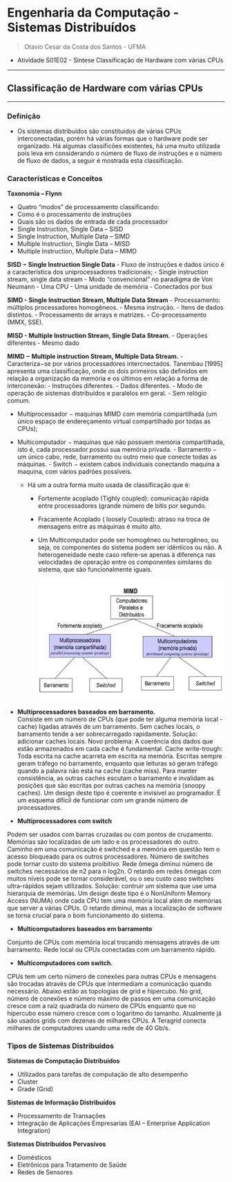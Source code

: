 # Engenharia da Computação - Sistemas Distribuídos
> Otavio Cesar da Costa dos Santos - UFMA

- Atividade S01E02 - Síntese Classificação de Hardware com várias CPUs

---
## Classificação de Hardware com várias CPUs
---

### Definição

- Os sistemas distribuídos são constituidos de várias CPUs interconectadas, porém há várias formas que o hardware pode ser organizado. Há algumas classificões existentes, há uma muito utilizada pois leva em considerando o número de fluxo de instruções e o número de fluxo de dados, a seguir é mostrada esta classificação.

### Características e Conceitos

**Taxonomia	– Flynn**
- Quatro “modos” de processamento classificando:
- Como é o processamento de instruções
- Quais são os dados de entrada de cada processador
- Single Instruction, Single Data – SISD
- Single Instruction, Multiple Data – SIMD
- Multiple Instruction, Single Data – MISD
- Multiple Instruction, Multiple Data – MIMD   

**SISD − Single Instruction Single Data**
    - Fluxo de instruções e dados único é a característica dos uniprocessadores tradicionais; 
    -  Single instruction stream, single data stream
    - Modo “convencional” no paradigma de Von Neumann
    - Uma CPU
    - Uma unidade de memória
    - Conectados por bus
    
**SIMD - Single Instruction Stream, Multiple Data Stream**
    - Processamento: múltiplos processadores homogêneos.
    - Mesma instrução.
    - Itens de dados distintos.
    - Processamento de arrays e matrizes.
    - Co-processamento (MMX, SSE).

**MISD - Multiple Instruction Stream, Single Data Stream.**
    - Operações diferentes
    - Mesmo dado

**MIMD − Multiple instruction Stream, Multiple Data Stream.**
    - Caracteriza−se por vários processadores intercnectados. Tanembau [1995] apresenta uma classificação, onde os dois primeiros são definidos em relação a organização da memória e os últimos em relação a forma de interconexão:
    - Instruções diferentes.
    - Dados diferentes.
    - Modo de operação de sistemas distribuídos e paralelos em geral.
    - Sem relógio comum.

- Multiprocessador − maquinas MIMD com memória compartilhada (um único espaço de endereçamento virtual compartilhado por todas as CPUs);

- Multicomputador − maquinas que não possuem memória compartilhada, isto é, cada processador possui sua memória privada.
        - Barramento − um único cabo, rede, barramento ou outro meio que conecte todas as máquinas.
        - Switch − existem cabos individuais conectando maquina a maquina, com vários padrões possíveis.
    - Há um a outra forma muito usada de classificação que é:  
        - Fortemente acoplado (Tighly coupled): comunicação rápida entre processadores (grande número de bitis por segundo.
        - Fracamente Acoplado ( loosely Coupled): atraso na troca de mensagens entre as máquinas é muito alto.
        - Um Multicomputador pode ser homogêneo ou heterogêneo, ou seja, os componentes do sistema podem ser idênticos ou não. A heterogeneidade neste caso refere-se apenas à diferença nas velocidades de operação entre os componentes similares do sistema, que são funcionalmente iguais. 
        
             ![](https://github.com/otaviocesar/sistemas-distribuidos-2020-3/blob/master/imagens/mimd.png?raw=true)
             
         
   
- **Multiprocessadores baseados em barramento.**   
Consiste em um número de CPUs (que pode ter alguma memória local - cache) ligadas através de um barramento. Sem caches locais, o barramento tende a ser sobrecarregado rapidamente. Solução: adicionar caches locais. Novo problema: A coerência dos dados que estão armazenados em cada cache é fundamental. Cache write-trough: Toda escrita na cache acarreta em escrita na memória. Escritas sempre geram tráfego no barramento, enquanto que leituras só geram tráfego quando a palavra não está na cache (cache miss). Para manter  consistência, as outras caches escutam o barramento e invalidam as posições que são escritas por outras caches na memória (snoopy caches). Um design deste tipo é coerente e invisível ao programador. É um esquema difícil de funcionar com um grande número de processadores.

- **Multiprocessadores com switch**   

Podem ser usados com barras cruzadas ou com pontos de cruzamento. Memórias são localizadas de um lado e os processadores do outro. Caminho em uma comunicação é switched e a memória em questão tem o acesso bloqueado para os outros processadores. Número de switches pode tornar custo do sistema proibitivo. Rede ômega diminui número de switches necessários de n2 para n log2n. O retardo em redes ômegas com muitos níveis pode se tornar considerável, ou o seu custo caso switches ultra-rápidos sejam utilizados. Solução: contruir um sistema que use uma hierarquia de memórias. Um design deste tipo é o NonUniform Memory Access (NUMA) onde cada CPU tem uma memória local além de memórias que server a várias CPUs. O retardo diminui, mas a localização de software se torna crucial para o bom funcionamento do sistema.

- **Multicomputadores baseados em barramento**   

Conjunto de CPUs com memória local trocando mensagens através de um barramento. Rede local ou CPUs conectadas com um barramento rápido.

- **Multicomputadores com switch.**  

CPUs tem um certo número de conexões para outras CPUs e mensagens são trocadas através de CPUs que intermediam a comunicação quando necessário. Abaixo estão as topologias de grid e hipercubo. No grid, número de conexões e número máximo de passos em uma comunicação cresce com a raiz quadrada do número de CPUs enquanto que no hipercubo esse número cresce com o logaritmo do tamanho. Atualmente já são usados grids com dezenas de milhares CPUs. A Teragrid conecta milhares de computadores usando uma rede de 40 Gb/s.

### Tipos de Sistemas Distribuídos

**Sistemas de Computação Distribuídos** 
- Utilizados para tarefas de computação de alto desempenho 
- Cluster
- Grade (Grid) 

**Sistemas de Informação Distribuídos** 
- Processamento de Transações  
- Integração de Aplicações Empresarias (EAI – Enterprise Application Integration)  

**Sistemas Distribuídos Pervasivos**   
- Domésticos 
- Eletrônicos  para  Tratamento  de  Saúde 
- Redes de Sensores

         
            
            
